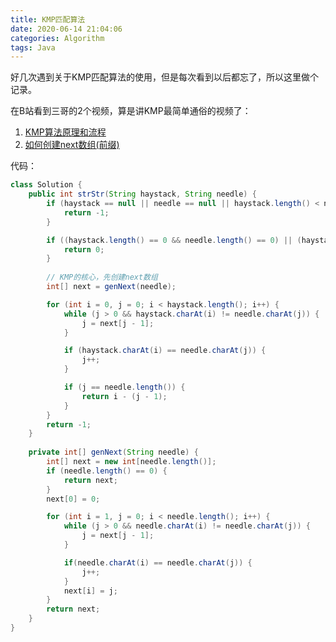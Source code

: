 ```yaml
---
title: KMP匹配算法
date: 2020-06-14 21:04:06
categories: Algorithm
tags: Java
---
```


好几次遇到关于KMP匹配算法的使用，但是每次看到以后都忘了，所以这里做个记录。

<!-- more -->
<!-- markdownlint-disable MD041 MD002--> 

在B站看到三哥的2个视频，算是讲KMP最简单通俗的视频了：

1. [KMP算法原理和流程](https://www.bilibili.com/video/BV1kJ411u7pt)
2. [如何创建next数组(前缀)](https://www.bilibili.com/video/BV1iJ411u74L?t=350)

代码：

```java
class Solution {
    public int strStr(String haystack, String needle) {
        if (haystack == null || needle == null || haystack.length() < needle.length()) {
            return -1;
        }

        if ((haystack.length() == 0 && needle.length() == 0) || (haystack.length() > 0 && needle.length() == 0)) {
            return 0;
        }
        
        // KMP的核心，先创建next数组
        int[] next = genNext(needle);

        for (int i = 0, j = 0; i < haystack.length(); i++) {
            while (j > 0 && haystack.charAt(i) != needle.charAt(j)) {
                j = next[j - 1];
            }

            if (haystack.charAt(i) == needle.charAt(j)) {
                j++;
            }

            if (j == needle.length()) {
                return i - (j - 1);
            }
        }
        return -1;
    }
    
    private int[] genNext(String needle) {
        int[] next = new int[needle.length()];
        if (needle.length() == 0) {
            return next;
        }
        next[0] = 0;

        for (int i = 1, j = 0; i < needle.length(); i++) {
            while (j > 0 && needle.charAt(i) != needle.charAt(j)) {
                j = next[j - 1];
            }

            if(needle.charAt(i) == needle.charAt(j)) {
                j++;
            }
            next[i] = j;
        }
        return next;
    }
}
```

